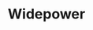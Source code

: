 ---
layout: post
type: post
title: Widepower
description: ""
excerpt: "Desenvolvimento do site do Widepower utilizando WordPress."
categories: ['portfolio']
tags: ['Front-end']
comments: true
type: single
live: "http://widepower.com.br/"
permalink: /portfolio/:title/
---